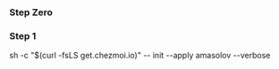 ### Step Zero

### Step 1

sh -c "$(curl -fsLS get.chezmoi.io)" -- init --apply amasolov --verbose


